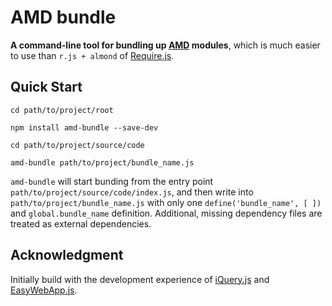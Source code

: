 # AMD bundle

**A command-line tool for bundling up [AMD](https://github.com/amdjs/amdjs-api/blob/master/AMD.md) modules**,
which is much easier to use than `r.js + almond` of [Require.js](https://github.com/requirejs).



## Quick Start

```Shell
cd path/to/project/root

npm install amd-bundle --save-dev

cd path/to/project/source/code

amd-bundle path/to/project/bundle_name.js
```

`amd-bundle` will start bunding from the entry point `path/to/project/source/code/index.js`, and then write into `path/to/project/bundle_name.js` with only one `define('bundle_name', [ ])` and `global.bundle_name` definition. Additional, missing dependency files are treated as 
external dependencies.



## Acknowledgment

Initially build with the development experience of [iQuery.js](https://github.com/TechQuery/iQuery.js) and [EasyWebApp.js](https://github.com/TechQuery/EasyWebApp.js).